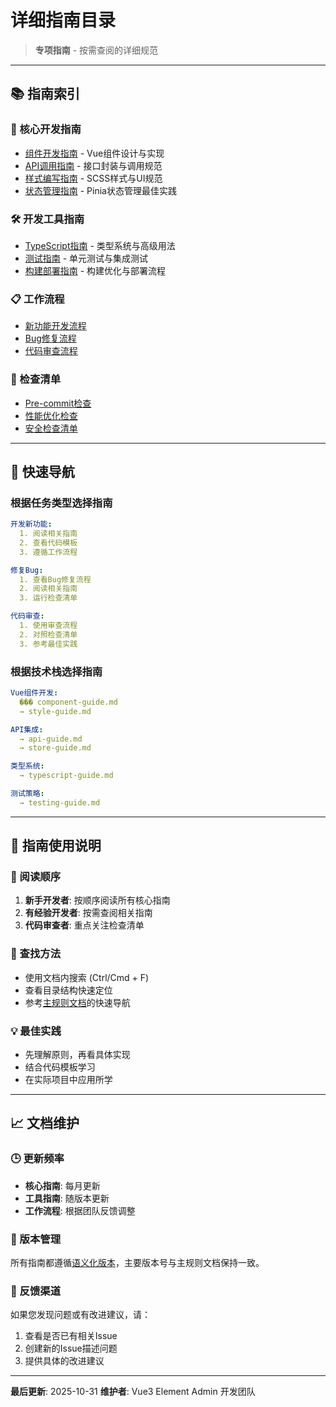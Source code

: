 # 详细指南目录

> **专项指南** - 按需查阅的详细规范

---

## 📚 指南索引

### 🎯 核心开发指南
- [组件开发指南](./component-guide.md) - Vue组件设计与实现
- [API调用指南](./api-guide.md) - 接口封装与调用规范
- [样式编写指南](./style-guide.md) - SCSS样式与UI规范
- [状态管理指南](./store-guide.md) - Pinia状态管理最佳实践

### 🛠️ 开发工具指南
- [TypeScript指南](./typescript-guide.md) - 类型系统与高级用法
- [测试指南](./testing-guide.md) - 单元测试与集成测试
- [构建部署指南](./build-deploy.md) - 构建优化与部署流程

### 📋 工作流程
- [新功能开发流程](../workflows/new-feature.md)
- [Bug修复流程](../workflows/bug-fix.md)
- [代码审查流程](../workflows/code-review.md)

### 📝 检查清单
- [Pre-commit检查](../checklists/pre-commit.md)
- [性能优化检查](../checklists/performance.md)
- [安全检查清单](../checklists/security.md)

---

## 🎯 快速导航

### 根据任务类型选择指南

```yaml
开发新功能:
  1. 阅读相关指南
  2. 查看代码模板
  3. 遵循工作流程

修复Bug:
  1. 查看Bug修复流程
  2. 阅读相关指南
  3. 运行检查清单

代码审查:
  1. 使用审查流程
  2. 对照检查清单
  3. 参考最佳实践
```

### 根据技术栈选择指南

```yaml
Vue组件开发:
  ��� component-guide.md
  → style-guide.md

API集成:
  → api-guide.md
  → store-guide.md

类型系统:
  → typescript-guide.md

测试策略:
  → testing-guide.md
```

---

## 🔄 指南使用说明

### 📖 阅读顺序
1. **新手开发者**: 按顺序阅读所有核心指南
2. **有经验开发者**: 按需查阅相关指南
3. **代码审查者**: 重点关注检查清单

### 🎯 查找方法
- 使用文档内搜索 (Ctrl/Cmd + F)
- 查看目录结构快速定位
- 参考[主规则文档](../MASTER_RULES_OPTIMIZED.md)的快速导航

### 💡 最佳实践
- 先理解原则，再看具体实现
- 结合代码模板学习
- 在实际项目中应用所学

---

## 📈 文档维护

### 🕒 更新频率
- **核心指南**: 每月更新
- **工具指南**: 随版本更新
- **工作流程**: 根据团队反馈调整

### 🔄 版本管理
所有指南都遵循[语义化版本](https://semver.org/)，主要版本号与主规则文档保持一致。

### 📝 反馈渠道
如果您发现问题或有改进建议，请：
1. 查看是否已有相关Issue
2. 创建新的Issue描述问题
3. 提供具体的改进建议

---

**最后更新**: 2025-10-31
**维护者**: Vue3 Element Admin 开发团队